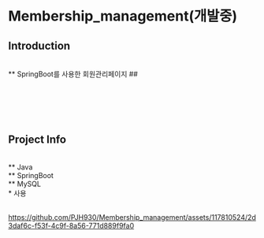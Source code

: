 # Membership_management(개발중)


## Introduction

</br>
** SpringBoot를 사용한 회원관리페이지 ## </br>

</br></br></br></br>
## Project Info

</br>
** Java</br>
** SpringBoot</br>
** MySQL</br>
* 사용
</br>

</br>



https://github.com/PJH930/Membership_management/assets/117810524/2d3daf6c-f53f-4c9f-8a56-771d889f9fa0












</br></br>










